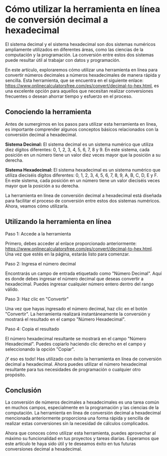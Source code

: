 Cómo utilizar la herramienta en línea de conversión decimal a hexadecimal
=========================================================================

El sistema decimal y el sistema hexadecimal son dos sistemas numéricos ampliamente utilizados en diferentes áreas, como las ciencias de la computación y la programación. La conversión entre estos dos sistemas puede resultar útil al trabajar con datos y programación.

En este artículo, exploraremos cómo utilizar una herramienta en línea para convertir números decimales a números hexadecimales de manera rápida y sencilla. Esta herramienta, que se encuentra en el siguiente enlace: <https://www.onlinecalculatorsfree.com/es/convert/decimal-to-hex.html>, es una excelente opción para aquellos que necesitan realizar conversiones frecuentes o desean ahorrar tiempo y esfuerzo en el proceso.

Conociendo la herramienta
-------------------------

Antes de sumergirnos en los pasos para utilizar esta herramienta en línea, es importante comprender algunos conceptos básicos relacionados con la conversión decimal a hexadecimal.

**Sistema Decimal:** El sistema decimal es un sistema numérico que utiliza diez dígitos diferentes: 0, 1, 2, 3, 4, 5, 6, 7, 8 y 9. En este sistema, cada posición en un número tiene un valor diez veces mayor que la posición a su derecha.

**Sistema Hexadecimal:** El sistema hexadecimal es un sistema numérico que utiliza dieciséis dígitos diferentes: 0, 1, 2, 3, 4, 5, 6, 7, 8, 9, A, B, C, D, E y F. En este sistema, cada posición en un número tiene un valor dieciséis veces mayor que la posición a su derecha.

La herramienta en línea de conversión decimal a hexadecimal está diseñada para facilitar el proceso de conversión entre estos dos sistemas numéricos. Ahora, veamos cómo utilizarla.

Utilizando la herramienta en línea
----------------------------------

Paso 1: Accede a la herramienta

Primero, debes acceder al enlace proporcionado anteriormente: <https://www.onlinecalculatorsfree.com/es/convert/decimal-to-hex.html>. Una vez que estés en la página, estarás listo para comenzar.

Paso 2: Ingresa el número decimal

Encontrarás un campo de entrada etiquetado como "Número Decimal". Aquí es donde debes ingresar el número decimal que deseas convertir a hexadecimal. Puedes ingresar cualquier número entero dentro del rango válido.

Paso 3: Haz clic en "Convertir"

Una vez que hayas ingresado el número decimal, haz clic en el botón "Convertir". La herramienta realizará instantáneamente la conversión y mostrará el resultado en el campo "Número Hexadecimal".

Paso 4: Copia el resultado

El número hexadecimal resultante se mostrará en el campo "Número Hexadecimal". Puedes copiarlo haciendo clic derecho en el campo y seleccionando la opción "Copiar".

¡Y eso es todo! Has utilizado con éxito la herramienta en línea de conversión decimal a hexadecimal. Ahora puedes utilizar el número hexadecimal resultante para tus necesidades de programación o cualquier otro propósito.

Conclusión
----------

La conversión de números decimales a hexadecimales es una tarea común en muchos campos, especialmente en la programación y las ciencias de la computación. La herramienta en línea de conversión decimal a hexadecimal mencionada anteriormente proporciona una forma rápida y sencilla de realizar estas conversiones sin la necesidad de cálculos complicados.

Ahora que conoces cómo utilizar esta herramienta, puedes aprovechar al máximo su funcionalidad en tus proyectos y tareas diarias. Esperamos que este artículo te haya sido útil y te deseamos éxito en tus futuras conversiones decimal a hexadecimal.